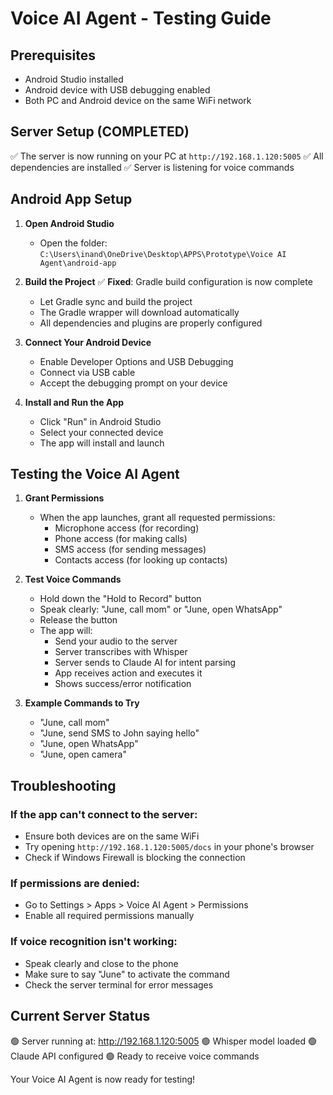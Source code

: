 # Voice AI Agent - Testing Guide

## Prerequisites
- Android Studio installed
- Android device with USB debugging enabled
- Both PC and Android device on the same WiFi network

## Server Setup (COMPLETED)
✅ The server is now running on your PC at `http://192.168.1.120:5005`
✅ All dependencies are installed
✅ Server is listening for voice commands

## Android App Setup

1. **Open Android Studio**
   - Open the folder: `C:\Users\inand\OneDrive\Desktop\APPS\Prototype\Voice AI Agent\android-app`

2. **Build the Project**
   ✅ **Fixed**: Gradle build configuration is now complete
   - Let Gradle sync and build the project
   - The Gradle wrapper will download automatically
   - All dependencies and plugins are properly configured

3. **Connect Your Android Device**
   - Enable Developer Options and USB Debugging
   - Connect via USB cable
   - Accept the debugging prompt on your device

4. **Install and Run the App**
   - Click "Run" in Android Studio
   - Select your connected device
   - The app will install and launch

## Testing the Voice AI Agent

1. **Grant Permissions**
   - When the app launches, grant all requested permissions:
     - Microphone access (for recording)
     - Phone access (for making calls)
     - SMS access (for sending messages)
     - Contacts access (for looking up contacts)

2. **Test Voice Commands**
   - Hold down the "Hold to Record" button
   - Speak clearly: "June, call mom" or "June, open WhatsApp"
   - Release the button
   - The app will:
     - Send your audio to the server
     - Server transcribes with Whisper
     - Server sends to Claude AI for intent parsing
     - App receives action and executes it
     - Shows success/error notification

3. **Example Commands to Try**
   - "June, call mom"
   - "June, send SMS to John saying hello"
   - "June, open WhatsApp"
   - "June, open camera"

## Troubleshooting

### If the app can't connect to the server:
- Ensure both devices are on the same WiFi
- Try opening `http://192.168.1.120:5005/docs` in your phone's browser
- Check if Windows Firewall is blocking the connection

### If permissions are denied:
- Go to Settings > Apps > Voice AI Agent > Permissions
- Enable all required permissions manually

### If voice recognition isn't working:
- Speak clearly and close to the phone
- Make sure to say "June" to activate the command
- Check the server terminal for error messages

## Current Server Status
🟢 Server running at: http://192.168.1.120:5005
🟢 Whisper model loaded
🟢 Claude API configured
🟢 Ready to receive voice commands

Your Voice AI Agent is now ready for testing!
